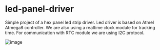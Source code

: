 # led-panel-driver
Simple project of a hex panel led strip driver. Led driver is based on Atmel Atmega8 controller. We are also using a realtime clock module for tracking time. 
For communication with RTC module we are using I2C protocol.


![image](https://user-images.githubusercontent.com/54812954/175129215-c69212b0-9d52-4c70-bfe4-173f7c2ff914.png)


